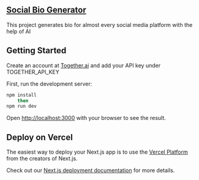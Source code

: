 ## [Social Bio Generator](https://socialbioai.vercel.com)

This project generates bio for almost every social media platform with the help of AI

## Getting Started

Create an account at [Together.ai](https://together.ai) and add your API key under TOGETHER_API_KEY

First, run the development server:

```bash
npm install
    then
npm run dev
```

Open [http://localhost:3000](http://localhost:3000) with your browser to see the result.

## Deploy on Vercel

The easiest way to deploy your Next.js app is to use the [Vercel Platform](https://vercel.com/new?utm_medium=default-template&filter=next.js&utm_source=create-next-app&utm_campaign=create-next-app-readme) from the creators of Next.js.

Check out our [Next.js deployment documentation](https://nextjs.org/docs/app/building-your-application/deploying) for more details.
